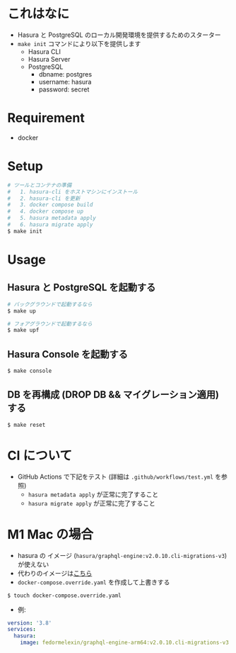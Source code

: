 # これはなに

- Hasura と PostgreSQL のローカル開発環境を提供するためのスターター
- `make init` コマンドにより以下を提供します
  - Hasura CLI
  - Hasura Server
  - PostgreSQL
    - dbname: postgres
    - username: hasura
    - password: secret

# Requirement

- docker

# Setup

```sh
# ツールとコンテナの準備
#   1. hasura-cli をホストマシンにインストール
#   2. hasura-cli を更新
#   3. docker compose build
#   4. docker compose up
#   5. hasura metadata apply
#   6. hasura migrate apply
$ make init
```

# Usage

## Hasura と PostgreSQL を起動する

```sh
# バックグラウンドで起動するなら
$ make up

# フォアグラウンドで起動するなら
$ make upf
```

## Hasura Console を起動する

```sh
$ make console
```

## DB を再構成 (DROP DB && マイグレーション適用) する

```sh
$ make reset
```

# CI について

- GitHub Actions で下記をテスト (詳細は `.github/workflows/test.yml` を参照)
  - `hasura metadata apply` が正常に完了すること
  - `hasura migrate apply` が正常に完了すること

# M1 Mac の場合

- hasura の イメージ (`hasura/graphql-engine:v2.0.10.cli-migrations-v3`) が使えない
- 代わりのイメージは[こちら](https://github.com/melehin/graphql-engine-arm64)
- `docker-compose.override.yaml` を作成して上書きする

```
$ touch docker-compose.override.yaml
```

- 例:

```yaml
version: '3.8'
services:
  hasura:
    image: fedormelexin/graphql-engine-arm64:v2.0.10.cli-migrations-v3
```
